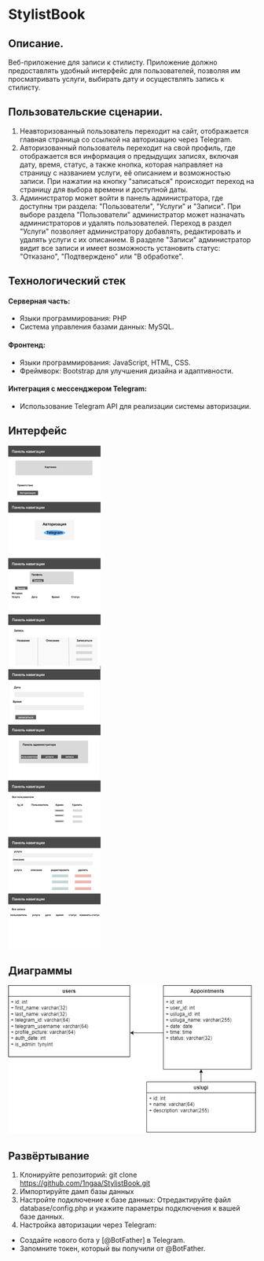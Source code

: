 ﻿# StylistBook
## Описание.
Веб-приложение для записи к стилисту. Приложение должно предоставлять удобный интерфейс для пользователей, позволяя им просматривать услуги, выбирать дату и осуществлять запись к стилисту.

## Пользовательские сценарии.
1. Неавторизованный пользователь переходит на сайт, отображается главная страница со ссылкой на авторизацию через Telegram.
2. Авторизованный пользователь переходит на свой профиль, где отображается вся информация о предыдущих записях, включая дату, время, статус, а также кнопка, которая направляет на страницу с названием услуги, её описанием и возможностью записи. При нажатии на кнопку "записаться" происходит переход на страницу для выбора времени и доступной даты.
3. Администратор может войти в панель администратора, где доступны три раздела: "Пользователи", "Услуги" и "Записи". При выборе раздела "Пользователи" администратор может назначать администраторов и удалять пользователей. Переход в раздел "Услуги" позволяет администратору добавлять, редактировать и удалять услуги с их описанием. В разделе "Записи" администратор видит все записи и имеет возможность установить статус: "Отказано", "Подтверждено" или "В обработке".

## Технологический стек
#### Серверная часть:
* Языки программирования: PHP
* Система управления базами данных: MySQL.

#### Фронтенд:
* Языки программирования: JavaScript, HTML, CSS.
* Фреймворк: Bootstrap для улучшения дизайна и адаптивности.

#### Интеграция с мессенджером Telegram:
* Использование Telegram API для реализации системы авторизации.

## Интерфейс
![text](https://github.com/1ngaa/StylistBook/blob/main/picture.png)
## Диаграммы
![text](https://github.com/1ngaa/StylistBook/blob/main/Диаграмма.jpg)
## Развёртывание
1. Клонируйте репозиторий: 
git clone https://github.com/1ngaa/StylistBook.git
2. Импортируйте дамп базы данных
3. Настройте подключение к базе данных: 
Отредактируйте файл database/config.php и укажите параметры подключения к вашей базе данных.
4. Настройка авторизации через Telegram:
* Создайте нового бота у [@BotFather] в Telegram.
* Запомните токен, который вы получили от @BotFather.
